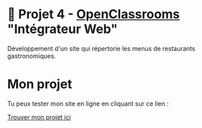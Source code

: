 # 🍛 Projet 4 - [OpenClassrooms](https://openclassrooms.com/fr/) "Intégrateur Web"
Développement d'un site qui répertorie les menus de restaurants gastronomiques. 

# Mon projet

Tu peux tester mon site en ligne en cliquant sur ce lien :

[Trouver mon projet ici](https://gardienyt.github.io/ton-repository/)
